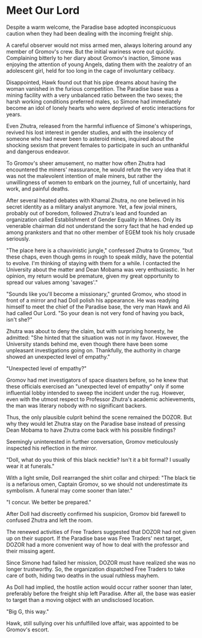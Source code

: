 # Meet Our Lord

Despite a warm welcome, the Paradise base adopted inconspicuous caution when they had been dealing with the incoming freight ship.

A careful observer would not miss armed men, always loitering around any member of Gromov's crew. But the initial wariness wore out quickly. Complaining bitterly to her diary about Gromov's inaction, Simone was enjoying the attention of young Angels, dating them with the zealotry of an adolescent girl, held for too long in the cage of involuntary celibacy.

Disappointed, Hawk found out that his pipe dreams about having the woman vanished in the furious competition. The Paradise base was a mining facility with a very unbalanced ratio between the two sexes; the harsh working conditions preferred males, so Simone had immediately become an idol of lonely hearts who were deprived of erotic interactions for years.

Even Zhutra, released from the harmful influence of Simone's whisperings, revived his lost interest in gender studies, and with the insolency of someone who had never been to asteroid mines, inquired about the shocking sexism that prevent females to participate in such an unthankful and dangerous endeavor.

To Gromov's sheer amusement, no matter how often Zhutra had encountered the miners' reassurance, he would refute the very idea that it was not the malevolent intention of male miners, but rather the unwillingness of women to embark on the journey, full of uncertainly, hard work, and painful deaths.

After several heated debates with Khamal Zhutra, no one believed in his secret identity as a military analyst anymore. Yet, a few jovial miners, probably out of boredom, followed Zhutra's lead and founded an organization called  Establishment of Gender Equality in Mines. Only its venerable chairman did not understand the sorry fact that he had ended up among pranksters and that no other member of EGEM took his holy crusade seriously.

"The place here is a chauvinistic jungle," confessed Zhutra to Gromov, "but these chaps, even though gems in rough to speak mildly, have the potential to evolve. I'm thinking of staying with them for a while. I contacted the University about the matter and Dean Mobama was very enthusiastic. In her opinion, my return would be premature, given my great opportunity to spread our values among 'savages'."

"Sounds like you'll become a missionary," grunted Gromov, who stood in front of a mirror and had Doll polish his appearance. He was readying himself to meet the chief of the Paradise base, the very man Hawk and Ali had called Our Lord. "So your dean is not very fond of having you back, isn't she?"

Zhutra was about to deny the claim, but with surprising honesty, he admitted: "She hinted that the situation was not in my favor. However, the University stands behind me, even though there have been some unpleasant investigations going on. Thankfully, the authority in charge showed an unexpected level of empathy."

"Unexpected level of empathy?"

Gromov had met investigators of space disasters before, so he knew that these officials exercised an "unexpected level of empathy" only if some influential lobby intended to sweep the incident under the rug. However, even with the utmost respect to Professor Zhutra's academic achievements, the man was literary nobody with no significant backers.

Thus, the only plausible culprit behind the scene remained the DOZOR. But why they would let Zhutra stay on the Paradise base instead of pressing Dean Mobama to have Zhutra come back with his possible findings?

Seemingly uninterested in further conversation, Gromov meticulously inspected his reflection in the mirror.

"Doll, what do you think of this black necktie? Isn't it a bit formal? I usually wear it at funerals."

With a light smile, Doll rearranged the shirt collar and chirped: "The black tie is a nefarious omen, Captain Gromov, so we should not underestimate its symbolism. A funeral may come sooner than later."

"I concur. We better be prepared."

After Doll had discreetly confirmed his suspicion, Gromov bid farewell to confused Zhutra and left the room.

The renewed activities of Free Traders suggested that DOZOR had not given up on their support. If the Paradise base was Free Traders' next target, DOZOR had a more convenient way of how to deal with the professor and their missing agent.

Since Simone had failed her mission, DOZOR must have realized she was no longer trustworthy. So, the organization dispatched Free Traders to take care of both, hiding two deaths in the usual ruthless mayhem.

As Doll had implied, the hostile action would occur rather sooner than later, preferably before the freight ship left Paradise. After all, the base was easier to target than a moving object with an undisclosed location.

"Big G, this way."

Hawk, still sullying over his unfulfilled love affair, was appointed to be Gromov's escort.
